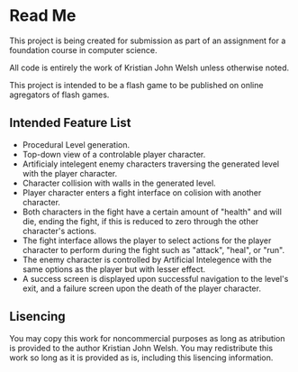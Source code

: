 Read Me
=======
This project is being created for submission as part of an assignment for a foundation course in computer science.

All code is entirely the work of Kristian John Welsh unless otherwise noted.

This project is intended to be a flash game to be published on online agregators of flash games.

Intended Feature List
---------------------
- Procedural Level generation.
- Top-down view of a controlable player character.
- Artificialy intelegent enemy characters traversing the generated level with the player character.
- Character collision with walls in the generated level.
- Player character enters a fight interface on colision with another character.
- Both characters in the fight have a certain amount of "health" and will die, ending the fight, if this is reduced to zero through the other character's actions.
- The fight interface allows the player to select actions for the player character to perform during the fight such as "attack", "heal", or "run".
- The enemy character is controlled by Artificial Intelegence with the same options as the player but with lesser effect.
- A success screen is displayed upon successful navigation to the level's exit, and a failure screen upon the death of the player character.

Lisencing
---------
You may copy this work for noncommercial purposes as long as atribution is provided to the author Kristian John Welsh.
You may redistribute this work so long as it is provided as is, including this lisencing information.

